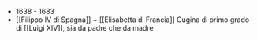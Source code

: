 - 1638 - 1683
- [[Filippo IV di Spagna]] + [[Elisabetta di Francia]]
Cugina di primo grado di [[Luigi XIV]], sia da padre che da madre
